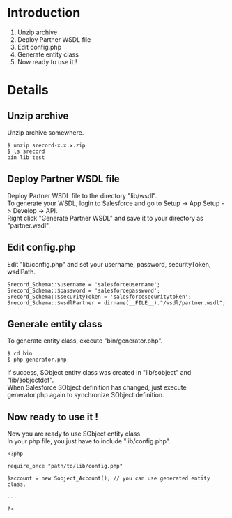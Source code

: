 # Introduction #

  1. Unzip archive
  1. Deploy Partner WSDL file
  1. Edit config.php
  1. Generate entity class
  1. Now ready to use it !

# Details #

## Unzip archive ##
Unzip archive somewhere.
```
$ unzip srecord-x.x.x.zip
$ ls srecord
bin lib test
```

## Deploy Partner WSDL file ##
Deploy Partner WSDL file to the directory "lib/wsdl".<br />
To generate your WSDL, login to Salesforce and go to Setup -> App Setup -> Develop -> API.<br />
Right click "Generate Partner WSDL" and save it to your directory as "partner.wsdl".

## Edit config.php ##
Edit "lib/config.php" and set your username, password, securityToken, wsdlPath.
```
Srecord_Schema::$username = 'salesforceusername';
Srecord_Schema::$password = 'salesforcepassword';
Srecord_Schema::$securityToken = 'salesforcesecuritytoken';
Srecord_Schema::$wsdlPartner = dirname(__FILE__)."/wsdl/partner.wsdl";
```

## Generate entity class ##
To generate entity class, execute "bin/generator.php".
```
$ cd bin
$ php generator.php
```
If success, SObject entity class was created in "lib/sobject" and "lib/sobjectdef".<br />
When Salesforce SObject definition has changed, just execute generator.php again to synchronize SObject definition.

## Now ready to use it ! ##
Now you are ready to use SObject entity class.<br />
In your php file, you just have to include "lib/config.php".
```
<?php

require_once "path/to/lib/config.php"

$account = new Sobject_Account(); // you can use generated entity class.

...

?>
```

